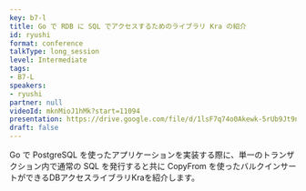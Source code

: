 ```yaml
---
key: b7-l
title: Go で RDB に SQL でアクセスするためのライブラリ Kra の紹介
id: ryushi
format: conference
talkType: long_session
level: Intermediate
tags:
- B7-L
speakers:
- ryushi
partner: null
videoId: mknMioJ1hMk?start=11094
presentation: https://drive.google.com/file/d/1lsF7q74o0Akewk-5rUb9Jt9nA2MqpDDw/view
draft: false
---
```

Go で PostgreSQL を使ったアプリケーションを実装する際に、単一のトランザクション内で通常の SQL を発行すると共に CopyFrom を使ったバルクインサートができるDBアクセスライブラリKraを紹介します。